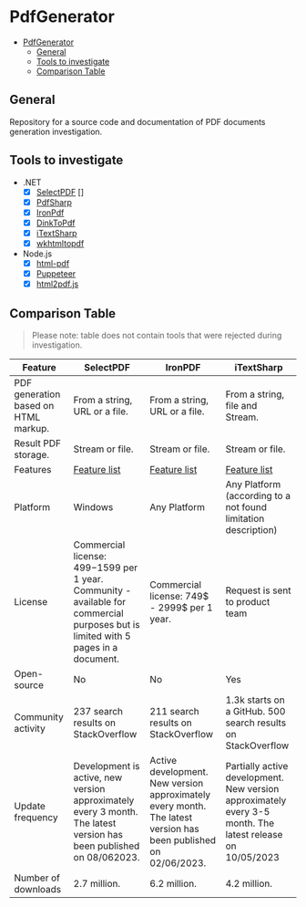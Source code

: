 # PdfGenerator

- [PdfGenerator](#pdfgenerator)
  - [General](#general)
  - [Tools to investigate](#tools-to-investigate)
  - [Comparison Table](#comparison-table)

## General

Repository for a source code and documentation of PDF documents generation investigation.

## Tools to investigate

- .NET
  - [x] [SelectPDF](https://selectpdf.com/) []
  - [x] [PdfSharp](https://github.com/empira/PDFsharp)
  - [x] [IronPdf](https://ironpdf.com/)
  - [x] [DinkToPdf](https://github.com/rdvojmoc/DinkToPdf)
  - [x] [iTextSharp](https://github.com/itext/itextsharp)
  - [x] [wkhtmltopdf](https://wkhtmltopdf.org/)
- Node.js
  - [x] [html-pdf](https://github.com/marcbachmann/node-html-pdf)
  - [x] [Puppeteer](https://github.com/puppeteer/puppeteer)
  - [x] [html2pdf.js](https://github.com/eKoopmans/html2pdf.js)

## Comparison Table

> Please note: table does not contain tools that were rejected during investigation.

| Feature                              | SelectPDF                                                                                                                           | IronPDF                                                                                                         | iTextSharp                                                                                                |
|--------------------------------------|-------------------------------------------------------------------------------------------------------------------------------------|-----------------------------------------------------------------------------------------------------------------|-----------------------------------------------------------------------------------------------------------|
| PDF generation based on HTML markup. | From a string, URL or a file.                                                                                                       | From a string, URL or a file.                                                                                   | From a string, file and Stream.                                                                           |
| Result PDF storage.                  | Stream or file.                                                                                                                     | Stream or file.                                                                                                 | Stream or file.                                                                                           |
| Features                             | [Feature list](https://selectpdf.com/pdf-library-for-net/)                                                                          | [Feature list](https://ironpdf.com/features/#html-file-to-pdf)                                                  | [Feature list](https://itextpdf.com/products/itext-7/convert-html-css-to-pdf-pdfhtml)                     |
| Platform                             | Windows                                                                                                                             | Any Platform                                                                                                    | Any Platform (according to a not found limitation description)                                            |
| License                              | Commercial license: 499$-1599$ per 1 year. Community - available for commercial purposes but is limited with 5 pages in a document. | Commercial license: 749$ - 2999$ per 1 year.                                                                    | Request is sent to product team                                                                           |
| Open-source                          | No                                                                                                                                  | No                                                                                                              | Yes                                                                                                       |
| Community activity                   | 237 search results on StackOverflow                                                                                                 | 211 search results on StackOverflow                                                                             | 1.3k starts on a GitHub. 500 search results on  StackOverflow                                             |
| Update frequency                     | Development is active, new version approximately every 3 month. The latest version has been published on 08/062023.                 | Active development. New version approximately every month. The latest version has been published on 02/06/2023. | Partially active development. New version approximately every 3-5 month. The latest release on 10/05/2023 |
| Number of downloads                  | 2.7 million.                                                                                                                        | 6.2 million.                                                                                                    | 4.2 million.                                                                                              |
